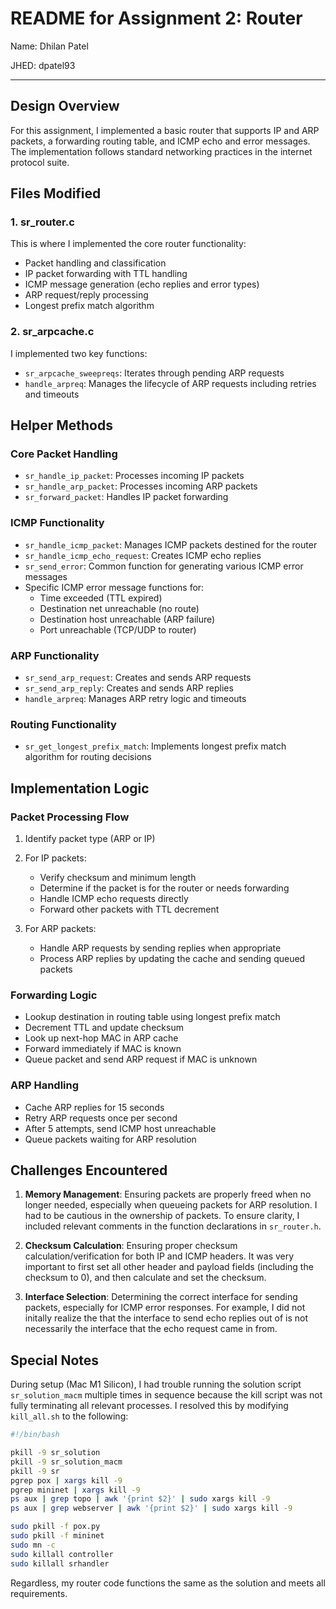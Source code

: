 # README for Assignment 2: Router

Name: Dhilan Patel

JHED: dpatel93

---

## Design Overview

For this assignment, I implemented a basic router that supports IP and ARP packets, a forwarding routing table, and ICMP 
echo and error messages. The implementation follows standard networking practices in the internet protocol suite.

## Files Modified

### 1. sr_router.c
This is where I implemented the core router functionality:
- Packet handling and classification
- IP packet forwarding with TTL handling
- ICMP message generation (echo replies and error types)
- ARP request/reply processing
- Longest prefix match algorithm

### 2. sr_arpcache.c
I implemented two key functions:
- `sr_arpcache_sweepreqs`: Iterates through pending ARP requests
- `handle_arpreq`: Manages the lifecycle of ARP requests including retries and timeouts

## Helper Methods

### Core Packet Handling
- `sr_handle_ip_packet`: Processes incoming IP packets
- `sr_handle_arp_packet`: Processes incoming ARP packets
- `sr_forward_packet`: Handles IP packet forwarding

### ICMP Functionality
- `sr_handle_icmp_packet`: Manages ICMP packets destined for the router
- `sr_handle_icmp_echo_request`: Creates ICMP echo replies
- `sr_send_error`: Common function for generating various ICMP error messages
- Specific ICMP error message functions for:
  - Time exceeded (TTL expired)
  - Destination net unreachable (no route)
  - Destination host unreachable (ARP failure)
  - Port unreachable (TCP/UDP to router)

### ARP Functionality
- `sr_send_arp_request`: Creates and sends ARP requests
- `sr_send_arp_reply`: Creates and sends ARP replies
- `handle_arpreq`: Manages ARP retry logic and timeouts

### Routing Functionality
- `sr_get_longest_prefix_match`: Implements longest prefix match algorithm for routing decisions

## Implementation Logic

### Packet Processing Flow
1. Identify packet type (ARP or IP)
2. For IP packets:
   - Verify checksum and minimum length
   - Determine if the packet is for the router or needs forwarding
   - Handle ICMP echo requests directly
   - Forward other packets with TTL decrement

3. For ARP packets:
   - Handle ARP requests by sending replies when appropriate
   - Process ARP replies by updating the cache and sending queued packets

### Forwarding Logic
- Lookup destination in routing table using longest prefix match
- Decrement TTL and update checksum
- Look up next-hop MAC in ARP cache
- Forward immediately if MAC is known
- Queue packet and send ARP request if MAC is unknown

### ARP Handling
- Cache ARP replies for 15 seconds
- Retry ARP requests once per second
- After 5 attempts, send ICMP host unreachable
- Queue packets waiting for ARP resolution

## Challenges Encountered

1. **Memory Management**: Ensuring packets are properly freed when no longer needed, especially when queueing packets for ARP resolution. I had to be cautious in the ownership of packets. To ensure clarity, I included relevant comments in the function declarations in `sr_router.h`.

3. **Checksum Calculation**: Ensuring proper checksum calculation/verification for both IP and ICMP headers. It was very important to first set all other header and payload fields (including the checksum to 0), and then calculate and set the checksum.

5. **Interface Selection**: Determining the correct interface for sending packets, especially for ICMP error responses. For example, I did not initally realize the that the interface to send echo replies out of is not necessarily the interface that the echo request came in from.

## Special Notes
During setup (Mac M1 Silicon), I had trouble running the solution script `sr_solution_macm` multiple times in sequence because the kill script was not fully terminating all relevant processes. I resolved this by modifying `kill_all.sh` to the following:

```bash
#!/bin/bash

pkill -9 sr_solution
pkill -9 sr_solution_macm
pkill -9 sr
pgrep pox | xargs kill -9
pgrep mininet | xargs kill -9
ps aux | grep topo | awk '{print $2}' | sudo xargs kill -9
ps aux | grep webserver | awk '{print $2}' | sudo xargs kill -9

sudo pkill -f pox.py
sudo pkill -f mininet
sudo mn -c
sudo killall controller
sudo killall srhandler
```

Regardless, my router code functions the same as the solution and meets all requirements.